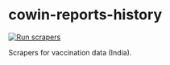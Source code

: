 # cowin-reports-history

[![Run scrapers](https://github.com/RohitAg13/cowin-reports-history/workflows/Scrape%20daily%20reports/badge.svg)](https://github.com/RohitAg13/cowin-reports-history/actions?query=workflow%3A+Scrape+daily+reports+)

Scrapers for vaccination data (India). 
